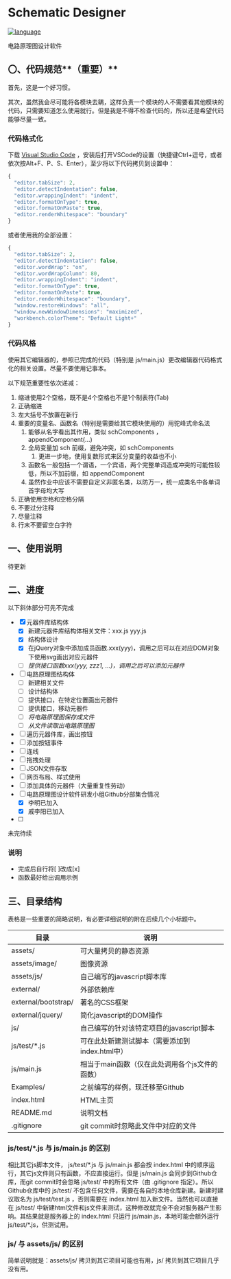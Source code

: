 # Schematic Designer

[![language](https://img.shields.io/badge/language-HTML%20%7C%20JavaScript-brightgreen.svg)](https://centixkadon.github.io/Schematic/)

电路原理图设计软件

## 〇、代码规范**（重要）**

首先，这是一个好习惯。

其次，虽然我会尽可能将各模块去耦，这样负责一个模块的人不需要看其他模块的代码，只需要知道怎么使用就行。但是我是不得不检查代码的，所以还是希望代码能够尽量一致。

### 代码格式化

下载
[Visual Studio Code](https://code.visualstudio.com/docs/?dv=win)
，安装后打开VSCode的设置（快捷键Ctrl+逗号，或者依次按Alt+F、P、S、Enter），至少将以下代码拷贝到设置中：

```javascript
{
  "editor.tabSize": 2,
  "editor.detectIndentation": false,
  "editor.wrappingIndent": "indent",
  "editor.formatOnType": true,
  "editor.formatOnPaste": true,
  "editor.renderWhitespace": "boundary"
}
```

或者使用我的全部设置：

```javascript
{
  "editor.tabSize": 2,
  "editor.detectIndentation": false,
  "editor.wordWrap": "on",
  "editor.wordWrapColumn": 80,
  "editor.wrappingIndent": "indent",
  "editor.formatOnType": true,
  "editor.formatOnPaste": true,
  "editor.renderWhitespace": "boundary",
  "window.restoreWindows": "all",
  "window.newWindowDimensions": "maximized",
  "workbench.colorTheme": "Default Light+"
}
```

### 代码风格

使用其它编辑器的，参照已完成的代码（特别是 js/main.js）更改编辑器代码格式化的相关设置。尽量不要使用记事本。

以下规范重要性依次递减：

1. 缩进使用2个空格，既不是4个空格也不是1个制表符(Tab)
1. 正确缩进
1. 左大括号不放置在新行
1. 重要的变量名、函数名（特别是需要给其它模块使用的）用驼峰式命名法
   1. 能够从名字看出其作用，类似 schComponents ， appendComponent(...)
   1. 全局变量加 sch 前缀，避免冲突，如 schComponents
      1. 更进一步地，使用复数形式来区分变量的收益也不小
   1. 函数名一般包括一个谓语，一个宾语，两个完整单词造成冲突的可能性较低，所以不加前缀，如 appendComponent
   1. 虽然作业中应该不需要自定义非匿名类，以防万一，统一成类名中各单词首字母均大写
1. 正确使用空格和空格分隔
1. 不要过分注释
1. 尽量注释
1. 行末不要留空白字符

## 一、使用说明

待更新

## 二、进度

以下斜体部分可先不完成

- [x] 元器件库结构体
  - [x] 新建元器件库结构体相关文件：xxx.js yyy.js
  - [x] 结构体设计
  - [x] 在jQuery对象中添加成员函数.xxx(yyy)，调用之后可以在对应DOM对象下使用svg画出对应元器件
  - [ ] _提供接口函数xxx(yyy, zzz1, ...)，调用之后可以添加元器件_
- [ ] 电路原理图结构体
  - [ ] 新建相关文件
  - [ ] 设计结构体
  - [ ] 提供接口，在特定位置画出元器件
  - [ ] 提供接口，移动元器件
  - [ ] _将电路原理图保存成文件_
  - [ ] _从文件读取出电路原理图_
- [ ] 遍历元器件库，画出按钮
- [ ] 添加按钮事件
- [ ] 连线
- [ ] 拖拽处理
- [ ] JSON文件存取
- [ ] 网页布局、样式使用
- [ ] 添加具体的元器件（大量重复性劳动）
- [ ] 电路原理图设计软件研发小组Github分部集合情况
  - [x] 李明已加入
  - [x] 戚李阳已加入
- [ ] 
未完待续

### 说明

- 完成后自行将\[ \]改成\[x\]
- 函数最好给出调用示例

## 三、目录结构

表格是一些重要的简略说明，有必要详细说明的附在后续几个小标题中。

| 目录 | 说明 |
| --- | --- |
| assets/ | 可大量拷贝的静态资源 |
| assets/image/ | 图像资源 |
| assets/js/ | 自己编写的javascript脚本库 |
| external/ | 外部依赖库 |
| external/bootstrap/ | 著名的CSS框架 |
| external/jquery/ | 简化javascript的DOM操作 |
| js/ | 自己编写的针对该特定项目的javascript脚本 |
| js/test/\*.js | 可在此处新建测试脚本（需要添加到index.html中） |
| js/main.js | 相当于main函数（仅在此处调用各个js文件的函数） |
| Examples/ | 之前编写的样例，现迁移至Github |
| index.html | HTML主页 |
| README.md | 说明文档 |
| .gitignore | git commit时忽略此文件中对应的文件 |

### js/test/\*.js 与 js/main.js 的区别

相比其它js脚本文件， js/test/\*.js 与 js/main.js 都会按 index.html 中的顺序运行，其它js文件则只有函数，不应直接运行。但是 js/main.js 会同步到Github仓库，而git commit时会忽略 js/test/ 中的所有文件（由 .gitignore 指定）。所以Github仓库中的 js/test/ 不包含任何文件，需要在各自的本地仓库新建。新建时建议取名为 js/test/test.js ，否则需要在 index.html 加入新文件。当然也可以直接在 js/test/ 中新建html文件和js文件来测试，这种修改就完全不会对服务器产生影响。其结果就是服务器上的 index.html 只运行 js/main.js，本地可能会额外运行 js/test/\*.js，供测试用。

### js/ 与 assets/js/ 的区别

简单说明就是：assets/js/ 拷贝到其它项目可能也有用，js/ 拷贝到其它项目几乎没有用。

